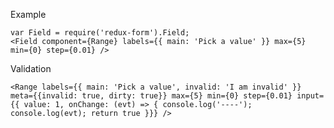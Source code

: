 Example

    var Field = require('redux-form').Field;
    <Field component={Range} labels={{ main: 'Pick a value' }} max={5} min={0} step={0.01} />

Validation

    <Range labels={{ main: 'Pick a value', invalid: 'I am invalid' }} meta={{invalid: true, dirty: true}} max={5} min={0} step={0.01} input={{ value: 1, onChange: (evt) => { console.log('----'); console.log(evt); return true }}} />
